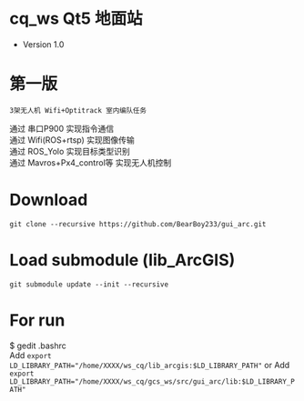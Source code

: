 
# cq_ws Qt5 地面站
- Version 1.0

# 第一版
	3架无人机 Wifi+Optitrack 室内编队任务

通过 串口P900 实现指令通信  
通过 Wifi(ROS+rtsp) 实现图像传输  
通过 ROS_Yolo 实现目标类型识别  
通过 Mavros+Px4_control等 实现无人机控制  


# Download
	git clone --recursive https://github.com/BearBoy233/gui_arc.git

# Load submodule (lib_ArcGIS) 
	git submodule update --init --recursive

# For run
$ gedit .bashrc  
	Add `export LD_LIBRARY_PATH="/home/XXXX/ws_cq/lib_arcgis:$LD_LIBRARY_PATH"`
or 
	Add `export LD_LIBRARY_PATH="/home/XXXX/ws_cq/gcs_ws/src/gui_arc/lib:$LD_LIBRARY_PATH"`



 


